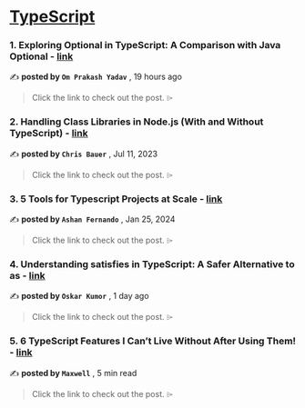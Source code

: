 
<h1><a href=https://medium.com/tag/typescript-tips/recommended target="_blank" rel="noopener noreferrer">TypeScript</a></h1>
<h3>1. Exploring Optional in TypeScript: A Comparison with Java Optional - <a href=https://medium.com/@yadaom/exploring-optional-in-typescript-a-comparison-with-java-optional-07c9d9095508?source=tag_recommended_feed---------0-84----------typescript_tips----------65cb79b6_beb5_40f8_8510_bb7c00ed840c------- target="_blank" rel="noopener noreferrer">link</a></h3>

✍️ **posted by `Om Prakash Yadav`** <date> , 19 hours ago</date>

<blockquote>Click the link to check out the post. ⌲</blockquote>

<h3>2. Handling Class Libraries in Node.js (With and Without TypeScript) - <a href=https://medium.com/better-programming/handling-class-libraries-in-node-js-with-and-without-typescript-39b73b2186b6?source=tag_recommended_feed---------1-107----------typescript_tips----------65cb79b6_beb5_40f8_8510_bb7c00ed840c------- target="_blank" rel="noopener noreferrer">link</a></h3>

✍️ **posted by `Chris Bauer`** <date> , Jul 11, 2023</date>

<blockquote>Click the link to check out the post. ⌲</blockquote>

<h3>3. 5 Tools for Typescript Projects at Scale - <a href=https://medium.com/bitsrc/5-tools-for-typescript-projects-at-scale-05667f8a0ae0?source=tag_recommended_feed---------2-85----------typescript_tips----------65cb79b6_beb5_40f8_8510_bb7c00ed840c------- target="_blank" rel="noopener noreferrer">link</a></h3>

✍️ **posted by `Ashan Fernando`** <date> , Jan 25, 2024</date>

<blockquote>Click the link to check out the post. ⌲</blockquote>

<h3>4. Understanding satisfies in TypeScript: A Safer Alternative to as - <a href=https://medium.com/@kumoroskar/understanding-satisfies-in-typescript-a-safer-alternative-to-as-0301ca11fc7a?source=tag_recommended_feed---------3-84----------typescript_tips----------65cb79b6_beb5_40f8_8510_bb7c00ed840c------- target="_blank" rel="noopener noreferrer">link</a></h3>

✍️ **posted by `Oskar Kumor`** <date> , 1 day ago</date>

<blockquote>Click the link to check out the post. ⌲</blockquote>

<h3>5. 6 TypeScript Features I Can’t Live Without After Using Them! - <a href=https://medium.com/javascript-in-plain-english/6-typescript-features-i-cant-live-without-after-using-them-1d7feab33922?source=tag_recommended_feed---------4-85----------typescript_tips----------65cb79b6_beb5_40f8_8510_bb7c00ed840c------- target="_blank" rel="noopener noreferrer">link</a></h3>

✍️ **posted by `Maxwell`** <date> , 5 min read</date>

<blockquote>Click the link to check out the post. ⌲</blockquote>

